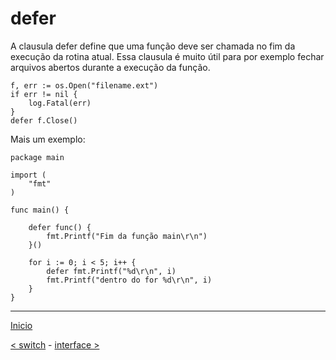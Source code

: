 # defer

A clausula defer define que uma função deve ser chamada no fim da execução da rotina atual.
Essa clausula é muito útil para por exemplo fechar arquivos abertos durante a execução da função.

```
f, err := os.Open("filename.ext")
if err != nil {
    log.Fatal(err)
}
defer f.Close()

```

Mais um exemplo:

```
package main

import (
	"fmt"
)

func main() {

	defer func() {
		fmt.Printf("Fim da função main\r\n")
	}()

	for i := 0; i < 5; i++ {
		defer fmt.Printf("%d\r\n", i)
		fmt.Printf("dentro do for %d\r\n", i)
	}
}
```


---
[Inicio](README.md)

[< switch](switch.md) - [interface >](interface.md)
